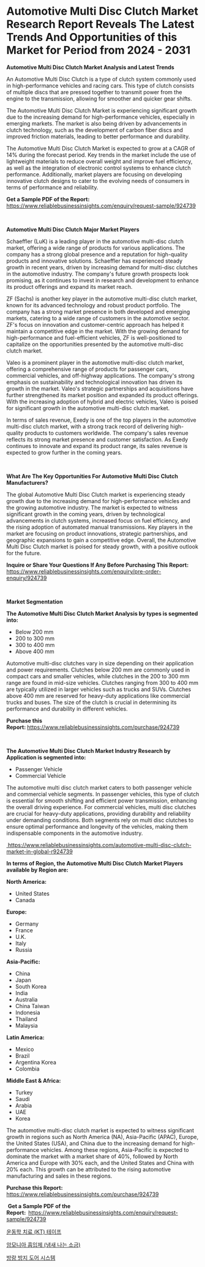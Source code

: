 <p><h1>Automotive Multi Disc Clutch Market Research Report Reveals The Latest Trends And Opportunities of this Market for Period from 2024 - 2031</h1></p><p><strong>Automotive Multi Disc Clutch Market Analysis and Latest Trends</strong></p>
<p><p>An Automotive Multi Disc Clutch is a type of clutch system commonly used in high-performance vehicles and racing cars. This type of clutch consists of multiple discs that are pressed together to transmit power from the engine to the transmission, allowing for smoother and quicker gear shifts.</p><p>The Automotive Multi Disc Clutch Market is experiencing significant growth due to the increasing demand for high-performance vehicles, especially in emerging markets. The market is also being driven by advancements in clutch technology, such as the development of carbon fiber discs and improved friction materials, leading to better performance and durability.</p><p>The Automotive Multi Disc Clutch Market is expected to grow at a CAGR of 14% during the forecast period. Key trends in the market include the use of lightweight materials to reduce overall weight and improve fuel efficiency, as well as the integration of electronic control systems to enhance clutch performance. Additionally, market players are focusing on developing innovative clutch designs to cater to the evolving needs of consumers in terms of performance and reliability.</p></p>
<p><strong>Get a Sample PDF of the Report:&nbsp;</strong> <a href="https://www.reliablebusinessinsights.com/enquiry/request-sample/924739">https://www.reliablebusinessinsights.com/enquiry/request-sample/924739</a></p>
<p>&nbsp;</p>
<p><strong>Automotive Multi Disc Clutch Major Market Players</strong></p>
<p><p>Schaeffler (LuK) is a leading player in the automotive multi-disc clutch market, offering a wide range of products for various applications. The company has a strong global presence and a reputation for high-quality products and innovative solutions. Schaeffler has experienced steady growth in recent years, driven by increasing demand for multi-disc clutches in the automotive industry. The company's future growth prospects look promising, as it continues to invest in research and development to enhance its product offerings and expand its market reach.</p><p>ZF (Sachs) is another key player in the automotive multi-disc clutch market, known for its advanced technology and robust product portfolio. The company has a strong market presence in both developed and emerging markets, catering to a wide range of customers in the automotive sector. ZF's focus on innovation and customer-centric approach has helped it maintain a competitive edge in the market. With the growing demand for high-performance and fuel-efficient vehicles, ZF is well-positioned to capitalize on the opportunities presented by the automotive multi-disc clutch market.</p><p>Valeo is a prominent player in the automotive multi-disc clutch market, offering a comprehensive range of products for passenger cars, commercial vehicles, and off-highway applications. The company's strong emphasis on sustainability and technological innovation has driven its growth in the market. Valeo's strategic partnerships and acquisitions have further strengthened its market position and expanded its product offerings. With the increasing adoption of hybrid and electric vehicles, Valeo is poised for significant growth in the automotive multi-disc clutch market.</p><p>In terms of sales revenue, Exedy is one of the top players in the automotive multi-disc clutch market, with a strong track record of delivering high-quality products to customers worldwide. The company's sales revenue reflects its strong market presence and customer satisfaction. As Exedy continues to innovate and expand its product range, its sales revenue is expected to grow further in the coming years.</p></p>
<p>&nbsp;</p>
<p><strong>What Are The Key Opportunities For Automotive Multi Disc Clutch Manufacturers?</strong></p>
<p><p>The global Automotive Multi Disc Clutch market is experiencing steady growth due to the increasing demand for high-performance vehicles and the growing automotive industry. The market is expected to witness significant growth in the coming years, driven by technological advancements in clutch systems, increased focus on fuel efficiency, and the rising adoption of automated manual transmissions. Key players in the market are focusing on product innovations, strategic partnerships, and geographic expansions to gain a competitive edge. Overall, the Automotive Multi Disc Clutch market is poised for steady growth, with a positive outlook for the future.</p></p>
<p><strong>Inquire or Share Your Questions If Any Before Purchasing This Report:</strong> <a href="https://www.reliablebusinessinsights.com/enquiry/pre-order-enquiry/924739">https://www.reliablebusinessinsights.com/enquiry/pre-order-enquiry/924739</a></p>
<p>&nbsp;</p>
<p><strong>Market Segmentation</strong></p>
<p><strong>The Automotive Multi Disc Clutch Market Analysis by types is segmented into:</strong></p>
<p><ul><li>Below 200 mm</li><li>200 to 300 mm</li><li>300 to 400 mm</li><li>Above 400 mm</li></ul></p>
<p><p>Automotive multi-disc clutches vary in size depending on their application and power requirements. Clutches below 200 mm are commonly used in compact cars and smaller vehicles, while clutches in the 200 to 300 mm range are found in mid-size vehicles. Clutches ranging from 300 to 400 mm are typically utilized in larger vehicles such as trucks and SUVs. Clutches above 400 mm are reserved for heavy-duty applications like commercial trucks and buses. The size of the clutch is crucial in determining its performance and durability in different vehicles.</p></p>
<p><strong>Purchase this Report:&nbsp;</strong><a href="https://www.reliablebusinessinsights.com/purchase/924739">https://www.reliablebusinessinsights.com/purchase/924739</a></p>
<p>&nbsp;</p>
<p><strong>The Automotive Multi Disc Clutch Market Industry Research by Application is segmented into:</strong></p>
<p><ul><li>Passenger Vehicle</li><li>Commercial Vehicle</li></ul></p>
<p><p>The automotive multi disc clutch market caters to both passenger vehicle and commercial vehicle segments. In passenger vehicles, this type of clutch is essential for smooth shifting and efficient power transmission, enhancing the overall driving experience. For commercial vehicles, multi disc clutches are crucial for heavy-duty applications, providing durability and reliability under demanding conditions. Both segments rely on multi disc clutches to ensure optimal performance and longevity of the vehicles, making them indispensable components in the automotive industry.</p></p>
<p><a href="https://www.reliablebusinessinsights.com/automotive-multi-disc-clutch-market-in-global-r924739">&nbsp;https://www.reliablebusinessinsights.com/automotive-multi-disc-clutch-market-in-global-r924739</a></p>
<p><strong>In terms of Region, the Automotive Multi Disc Clutch Market Players available by Region are:</strong></p>
<p>
    <p> <strong> North America: </strong>
        <ul>
            <li>United States</li>
            <li>Canada</li>
        </ul>
        </p> 
    <p> <strong> Europe: </strong>
        <ul>
            <li>Germany</li>
            <li>France</li>
            <li>U.K.</li>
            <li>Italy</li>
            <li>Russia</li>
        </ul>
        </p> 
    <p> <strong> Asia-Pacific: </strong>
        <ul>
            <li>China</li>
            <li>Japan</li>
            <li>South Korea</li>
            <li>India</li>
            <li>Australia</li>
            <li>China Taiwan</li>
            <li>Indonesia</li>
            <li>Thailand</li>
            <li>Malaysia</li>
        </ul>
        </p> 
    <p> <strong> Latin America: </strong>
        <ul>
            <li>Mexico</li>
            <li>Brazil</li>
            <li>Argentina Korea</li>
            <li>Colombia</li>
        </ul>
        </p> 
    <p> <strong> Middle East & Africa: </strong>
        <ul>
            <li>Turkey</li>
            <li>Saudi</li>
            <li>Arabia</li>
            <li>UAE</li>
            <li>Korea</li>
        </ul>
    </p>
    </p>
<p><p>The automotive multi-disc clutch market is expected to witness significant growth in regions such as North America (NA), Asia-Pacific (APAC), Europe, the United States (USA), and China due to the increasing demand for high-performance vehicles. Among these regions, Asia-Pacific is expected to dominate the market with a market share of 40%, followed by North America and Europe with 30% each, and the United States and China with 20% each. This growth can be attributed to the rising automotive manufacturing and sales in these regions.</p></p>
<p><strong>Purchase this Report: </strong><a href="https://www.reliablebusinessinsights.com/purchase/924739">https://www.reliablebusinessinsights.com/purchase/924739</a></p>
<p>&nbsp;<strong>Get a Sample PDF of the Report:&nbsp;&nbsp;</strong><a href="https://www.reliablebusinessinsights.com/enquiry/request-sample/924739">https://www.reliablebusinessinsights.com/enquiry/request-sample/924739</a></p>
<p><strong></strong></p>
<p><p><a href="https://github.com/tukangkrupk/Market-Research-Report-List-1/blob/main/497964893023.md">운동학 치료 (KT) 테이프</a></p><p><a href="https://github.com/LoganRew1964/Market-Research-Report-List-1/blob/main/828678293025.md">암모니아 흡입제 (냄새 나는 소금)</a></p><p><a href="https://github.com/sarassiksa/Market-Research-Report-List-1/blob/main/241630793024.md">방랑 방지 도어 시스템</a></p></p>